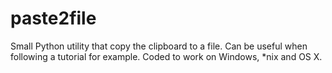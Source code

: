 paste2file
==========

Small Python utility that copy the clipboard to a file. Can be useful when following a tutorial for example. Coded to work on Windows, *nix and OS X.
